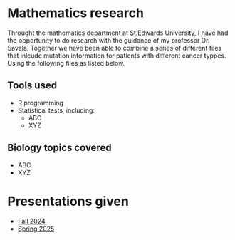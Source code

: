 # Mathematics research

Throught the mathematics department at St.Edwards University, I have had the opportunity to do research with the guidance of my professor Dr. Savala. Together we have been able to combine a series of different files that inlcude mutation information for patients with different cancer typpes. Using the following files as listed below.

## Tools used
- R programming
- Statistical tests, including:
	- ABC
	- XYZ

## Biology topics covered
- ABC
- XYZ

# Presentations given
- [Fall 2024](www.google.com)
- [Spring 2025](www.google.com)
